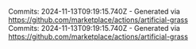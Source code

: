 Commits: 2024-11-13T09:19:15.740Z - Generated via https://github.com/marketplace/actions/artificial-grass
<br>
Commits: 2024-11-13T09:19:15.740Z - Generated via https://github.com/marketplace/actions/artificial-grass
<br>

